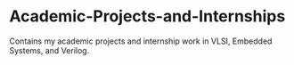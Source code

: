 # Academic-Projects-and-Internships
Contains my academic projects and internship work in VLSI, Embedded Systems, and Verilog.
